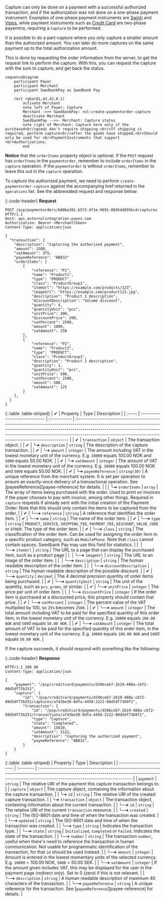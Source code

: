 Capture can only be done on a payment with a successful authorized transaction,
and if the authorization was not done on a one-phase payment instrument.
Examples of one-phase payment instruments are [Swish](/payments/swish/index.md)
and [Vipps](/payments/vipps/index.md), while payment instruments such as
[Credit Card](/payments/credit-card/index.md) are two-phase payemtns, requiring
a `Capture` to be performed.

It is possible to do a part-capture where you only capture a smaller amount
than the authorized amount. You can later do more captures on the same payment
up to the total authorization amount.

This is done by requesting the order information from the server, to get the
request link to perform the capture. With this, you can request the capture
with the sum to capture, and get back the status.

```mermaid
sequenceDiagram
    participant Payer
    participant Merchant
    participant SwedbankPay as Swedbank Pay

    rect rgba(81,43,43,0.1)
        activate Merchant
        note left of Payer: Capture
        Merchant ->>+ SwedbankPay: rel:create-paymentorder-capture
        deactivate Merchant
        SwedbankPay -->>- Merchant: Capture status
        note right of Merchant: Capture here only if the purchased<br/>goods don't require shipping.<br/>If shipping is required, perform capture<br/>after the goods have shipped.<br>Should only be used for <br>PaymentInstruments that support <br>Authorizations.
        end
```

**Notice** that the `orderItems` property object is optional. If the `POST`
request has `orderItems` in the `paymentorder`, remember to include `orderItems`
in the `capture` operation. If the `paymentorder` is without `orderItems`,
remember to leave this out in the `capture` operation.

To capture the authorized payment, we need to perform
`create-paymentorder-capture` against the accompanying href returned in the
`operations` list. See the abbreviated request and response below:

{:.code-header}
**Request**

```http
POST /psp/paymentorders/b80be381-b572-4f1e-9691-08d5dd095bc4/captures HTTP/1.1
Host: api.externalintegration.payex.com
Authorization: Bearer <MerchantToken>
Content-Type: application/json

{
  "transaction": {
    "description": "Capturing the authorized payment",
    "amount": 1500,
    "vatAmount": 375,
    "payeeReference": "AB832"
    "orderItems": [
        {
            "reference": "P1",
            "name": "Product1",
            "type": "PRODUCT",
            "class": "ProductGroup1",
            "itemUrl": "https://example.com/products/123",
            "imageUrl": "https://example.com/product123.jpg",
            "description": "Product 1 description",
            "discountDescription": "Volume discount",
            "quantity": 4,
            "quantityUnit": "pcs",
            "unitPrice": 300,
            "discountPrice": 200,
            "vatPercent": 2500,
            "amount": 1000,
            "vatAmount": 250
        },
        {
            "reference": "P2",
            "name": "Product2",
            "type": "PRODUCT",
            "class": "ProductGroup1",
            "description": "Product 2 description",
            "quantity": 1,
            "quantityUnit": "pcs",
            "unitPrice": 500,
            "vatPercent": 2500,
            "amount": 500,
            "vatAmount": 125
        }
    ],
  }
}
```

{:.table .table-striped}
| ✔︎︎︎︎︎ | Property                       | Type         | Description                                                                                                                                                                                                                                                                                                           |
| :----: | :----------------------------- | :----------- | :-------------------------------------------------------------------------------------------------------------------------------------------------------------------------------------------------------------------------------------------------------------------------------------------------------------------- |
| ✔︎︎︎︎︎ | `transaction`                  | `object`     | The transaction object.                                                                                                                                                                                                                                                                                               |
| ✔︎︎︎︎︎ | └➔&nbsp;`description`          | `string`     | The description of the capture transaction.                                                                                                                                                                                                                                                                           |
| ✔︎︎︎︎︎ | └➔&nbsp;`amount`               | `integer`    | The amount including VAT in the lowest monetary unit of the currency. E.g. `10000` equals 100.00 NOK and `5000` equals 50.00 NOK.                                                                                                                                                                                     |
| ✔︎︎︎︎︎ | └➔&nbsp;`vatAmount`            | `integer`    | The amount of VAT in the lowest monetary unit of the currency. E.g. `10000` equals 100.00 NOK and `5000` equals 50.00 NOK.                                                                                                                                                                                            |
| ✔︎︎︎︎︎ | └➔&nbsp;`payeeReference`       | `string(30)` | A unique reference from the merchant system. It is set per operation to ensure an exactly-once delivery of a transactional operation. See [payeeReference][payee-reference] for details.                                                                                                                              |
|        | └➔&nbsp;`orderItems`           | `array`      | The array of items being purchased with the order. Used to print on invoices if the payer chooses to pay with invoice, among other things. Required in `capture` requests if already sent with the initial creation of the Payment Order. Note that this should only contain the items to be captured from the order. |
| ✔︎︎︎︎︎ | └─➔&nbsp;`reference`           | `string`     | A reference that identifies the order item.                                                                                                                                                                                                                                                                           |
| ✔︎︎︎︎︎ | └─➔&nbsp;`name`                | `string`     | The name of the order item.                                                                                                                                                                                                                                                                                           |
| ✔︎︎︎︎︎ | └─➔&nbsp;`type`                | `string`     | `PRODUCT`, `SERVICE`, `SHIPPING_FEE`, `PAYMENT_FEE`, `DISCOUNT`, `VALUE_CODE` or `OTHER`. The type of the order item.                                                                                                                                                                                                 |
| ✔︎︎︎︎︎ | └─➔&nbsp;`class`               | `string`     | The classification of the order item. Can be used for assigning the order item to a specific product category, such as `MobilePhone`. Note that `class` cannot contain spaces. Swedbank Pay may use this field for statistics.                                                                                        |
|  ︎︎︎   | └─➔&nbsp;`itemUrl`             | `string`     | The URL to a page that can display the purchased item, such as a product page                                                                                                                                                                                                                                         |
|  ︎︎︎   | └─➔&nbsp;`imageUrl`            | `string`     | The URL to an image of the order item.                                                                                                                                                                                                                                                                                |
|  ︎︎︎   | └─➔&nbsp;`description`         | `string`     | The human readable description of the order item.                                                                                                                                                                                                                                                                     |
|  ︎︎︎   | └─➔&nbsp;`discountDescription` | `string`     | The human readable description of the possible discount.                                                                                                                                                                                                                                                              |
| ✔︎︎︎︎︎ | └─➔&nbsp;`quantity`            | `decimal`    | The 4 decimal precision quantity of order items being purchased.                                                                                                                                                                                                                                                      |
| ✔︎︎︎︎︎ | └─➔&nbsp;`quantityUnit`        | `string`     | The unit of the quantity, such as `pcs`, `grams`, or similar.                                                                                                                                                                                                                                                         |
| ✔︎︎︎︎︎ | └─➔&nbsp;`unitPrice`           | `integer`    | The price per unit of order item.                                                                                                                                                                                                                                                                                     |
|  ︎︎︎   | └─➔&nbsp;`discountPrice`       | `integer`    | If the order item is purchased at a discounted price, this property should contain that price.                                                                                                                                                                                                                        |
| ✔︎︎︎︎︎ | └─➔&nbsp;`vatPercent`          | `integer`    | The percent value of the VAT multiplied by 100, so `25%` becomes `2500`.                                                                                                                                                                                                                                              |
| ✔︎︎︎︎︎ | └─➔&nbsp;`amount`              | `integer`    | The total amount including VAT to be paid for the specified quantity of this order item, in the lowest monetary unit of the currency. E.g. `10000` equals `100.00 NOK` and `500`0 equals `50.00 NOK`.                                                                                                                 |
| ✔︎︎︎︎︎ | └─➔&nbsp;`vatAmount`           | `integer`    | The total amount of VAT to be paid for the specified quantity of this order item, in the lowest monetary unit of the currency. E.g. `10000` equals `100.00 NOK` and `500`0 equals `50.00 NOK`.                                                                                                                        |

If the capture succeeds, it should respond with something like the following:

{:.code-header}
**Response**

```http
HTTP/1.1 200 OK
Content-Type: application/json

{
    "payment": "/psp/creditcard/payments/d34bceb7-2b19-488a-cbf2-08d5df73b251",
    "capture": {
        "id": "/psp/creditcard/payments/d34bceb7-2b19-488a-cbf2-08d5df73b251/captures/af43be30-8dfa-4458-2222-08d5df73b9f1",
        "transaction": {
            "id": "/psp/creditcard/payments/d34bceb7-2b19-488a-cbf2-08d5df73b251/transactions/af43be30-8dfa-4458-2222-08d5df73b9f1",
            "type": "Capture",
            "state": "Completed",
            "amount": 15610,
            "vatAmount": 3122,
            "description": "Capturing the authorized payment",
            "payeeReference": "AB832",
        }
    }
}
```

{:.table .table-striped}
| Property                  | Type      | Description                                                                                                                                                                                                  |
| :------------------------ | :-------- | :----------------------------------------------------------------------------------------------------------------------------------------------------------------------------------------------------------- |
| `payment`                 | `string`  | The relative URI of the payment this capture transaction belongs to.                                                                                                                                         |
| `capture`                 | `object`  | The capture object, containing the information about the capture transaction.                                                                                                                                |
| └➔&nbsp;`id`              | `string`  | The relative URI of the created capture transaction.                                                                                                                                                         |
| └➔&nbsp;`transaction`     | `object`  | The transaction object, containing information about the current transaction.                                                                                                                                |
| └─➔&nbsp;`id`             | `string`  | The relative URI of the current `transaction` resource.                                                                                                                                                      |
| └─➔&nbsp;`created`        | `string`  | The ISO-8601 date and time of when the transaction was created.                                                                                                                                              |
| └─➔&nbsp;`updated`        | `string`  | The ISO-8601 date and time of when the transaction was created.                                                                                                                                              |
| └─➔&nbsp;`type`           | `string`  | Indicates the transaction type.                                                                                                                                                                              |
| └─➔&nbsp;`state`          | `string`  | `Initialized`, `Completed` or `Failed`. Indicates the state of the transaction.                                                                                                                              |
| └─➔&nbsp;`number`         | `string`  | The transaction `number`, useful when there's need to reference the transaction in human communication. Not usable for programmatic identification of the transaction, for that `id` should be used instead. |
| └─➔&nbsp;`amount`         | `integer` | Amount is entered in the lowest momentary units of the selected currency. E.g. `10000` = 100.00 NOK, `5000` = 50.00 SEK.                                                                                     |
| └─➔&nbsp;`vatAmount`      | `integer` | If the amount given includes VAT, this may be displayed for the user in the payment page (redirect only). Set to 0 (zero) if this is not relevant.                                                           |
| └─➔&nbsp;`description`    | `string`  | A human readable description of maximum 40 characters of the transaction.                                                                                                                                    |
| └─➔&nbsp;`payeeReference` | `string`  | A unique reference for the transaction. See [`payeeReference`][payee-reference] for details.                                                                                                                 |
